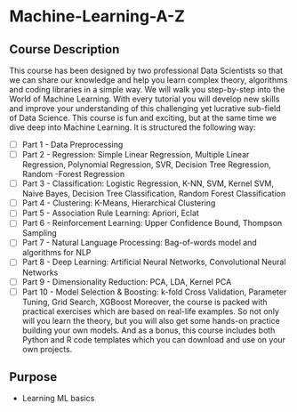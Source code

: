 # Machine-Learning-A-Z
## Course Description

This course has been designed by two professional Data Scientists so that we can share our knowledge and help you learn complex theory, algorithms and coding libraries in a simple way.
We will walk you step-by-step into the World of Machine Learning. With every tutorial you will develop new skills and improve your understanding of this challenging yet lucrative sub-field of Data Science.
This course is fun and exciting, but at the same time we dive deep into Machine Learning. It is structured the following way:
- [ ] Part 1 - Data Preprocessing
- [ ] Part 2 - Regression: Simple Linear Regression, Multiple Linear Regression, Polynomial Regression, SVR, Decision Tree Regression, Random -Forest Regression
- [ ] Part 3 - Classification: Logistic Regression, K-NN, SVM, Kernel SVM, Naive Bayes, Decision Tree Classification, Random Forest Classification
- [ ] Part 4 - Clustering: K-Means, Hierarchical Clustering
- [ ] Part 5 - Association Rule Learning: Apriori, Eclat
- [ ] Part 6 - Reinforcement Learning: Upper Confidence Bound, Thompson Sampling
- [ ] Part 7 - Natural Language Processing: Bag-of-words model and algorithms for NLP
- [ ] Part 8 - Deep Learning: Artificial Neural Networks, Convolutional Neural Networks
- [ ] Part 9 - Dimensionality Reduction: PCA, LDA, Kernel PCA
- [ ] Part 10 - Model Selection & Boosting: k-fold Cross Validation, Parameter Tuning, Grid Search, XGBoost
Moreover, the course is packed with practical exercises which are based on real-life examples. So not only will you learn the theory, but you will also get some hands-on practice building your own models.
And as a bonus, this course includes both Python and R code templates which you can download and use on your own projects.
## Purpose
- Learning ML basics


